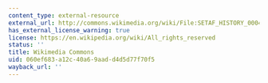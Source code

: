 ```yaml
---
content_type: external-resource
external_url: http://commons.wikimedia.org/wiki/File:SETAF_HISTORY_0004.JPEG
has_external_license_warning: true
license: https://en.wikipedia.org/wiki/All_rights_reserved
status: ''
title: Wikimedia Commons
uid: 060ef683-a12c-40a6-9aad-d4d5d77f70f5
wayback_url: ''
---
```

